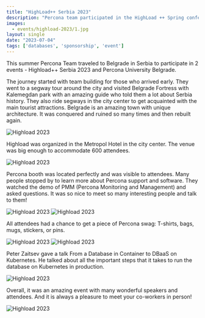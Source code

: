 ```yaml
---
title: "HighLoad++ Serbia 2023"
description: "Percona team participated in the HighLoad ++ Spring conference in Moscow on May 17-18, 2021"
images:
  - events/highload-2023/1.jpg
layout: single
date: "2023-07-04"
tags: ['databases', 'sponsorship', 'event']
---
```


This summer Percona Team traveled to Belgrade in Serbia to participate in 2 events - Highload++ Serbia 2023 and Percona University Belgrade. 

The journey started with team building for those who arrived early. They went to a segway tour around the city and visited Belgrade Fortress with Kalemegdan park with an amazing guide who told them a lot about Serbia history. They also ride segways in the city center to get acquainted with the main tourist attractions. Belgrade is an amazing town with unique architecture. It was conquered and ruined so many times and then rebuilt again.

![Highload 2023](/events/highload-2023/2.jpg)

Highload was organized in the Metropol Hotel in the city center. The venue was big enough to accommodate 600 attendees. 

![Highload 2023](/events/highload-2023/3.jpg)

Percona booth was located perfectly and was visible to attendees. Many people stopped by to learn more about Percona support and software. They watched the demo of PMM (Percona Monitoring and Management) and asked questions. It was so nice to meet so many interesting people and talk to them! 

![Highload 2023](/events/highload-2023/4.jpg)
![Highload 2023](/events/highload-2023/5.jpg)

All attendees had a chance to get a piece of Percona swag: T-shirts, bags, mugs, stickers, or pins.

![Highload 2023](/events/highload-2023/7.jpg)
![Highload 2023](/events/highload-2023/6.jpg)

Peter Zaitsev gave a talk From a Database in Container to DBaaS on Kubernetes. He talked about all the important steps that it takes to run the database on Kubernetes in production.

![Highload 2023](/events/highload-2023/8.jpg)

Overall, it was an amazing event with many wonderful speakers and attendees. And it is always a pleasure to meet your co-workers in person! 

![Highload 2023](/events/highload-2023/9.jpg)